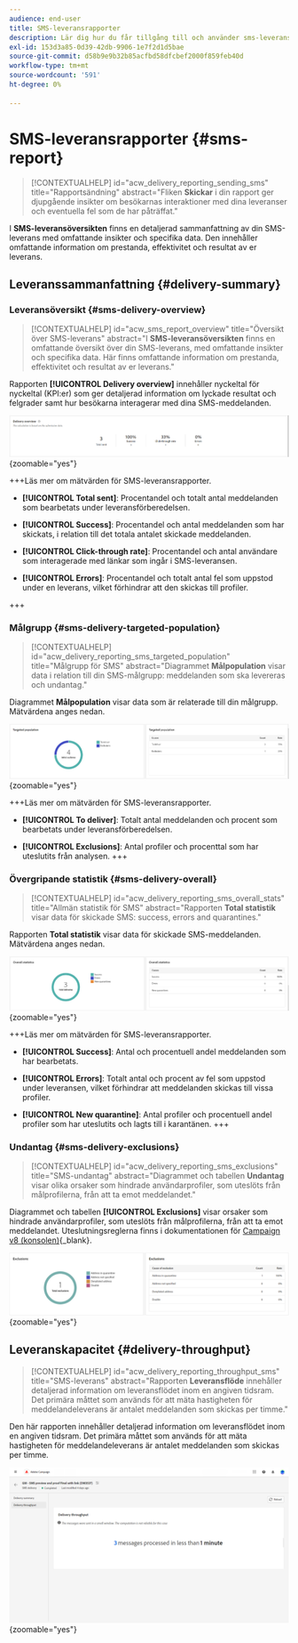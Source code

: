 ```yaml
---
audience: end-user
title: SMS-leveransrapporter
description: Lär dig hur du får tillgång till och använder sms-leveransrapporter
exl-id: 153d3a85-0d39-42db-9906-1e7f2d1d5bae
source-git-commit: d58b9e9b32b85acfbd58dfcbef2000f859feb40d
workflow-type: tm+mt
source-wordcount: '591'
ht-degree: 0%

---
```


# SMS-leveransrapporter {#sms-report}

>[!CONTEXTUALHELP]
>id="acw_delivery_reporting_sending_sms"
>title="Rapportsändning"
>abstract="Fliken **Skickar** i din rapport ger djupgående insikter om besökarnas interaktioner med dina leveranser och eventuella fel som de har påträffat."

I **SMS-leveransöversikten** finns en detaljerad sammanfattning av din SMS-leverans med omfattande insikter och specifika data. Den innehåller omfattande information om prestanda, effektivitet och resultat av er leverans.

## Leveranssammanfattning {#delivery-summary}

### Leveransöversikt {#sms-delivery-overview}

>[!CONTEXTUALHELP]
>id="acw_sms_report_overview"
>title="Översikt över SMS-leverans"
>abstract="I **SMS-leveransöversikten** finns en omfattande översikt över din SMS-leverans, med omfattande insikter och specifika data. Här finns omfattande information om prestanda, effektivitet och resultat av er leverans."

Rapporten **[!UICONTROL Delivery overview]** innehåller nyckeltal för nyckeltal (KPI:er) som ger detaljerad information om lyckade resultat och felgrader samt hur besökarna interagerar med dina SMS-meddelanden.

![Beskrivning: Bilden visar översiktsrapporten Leverans, som innehåller nyckeltal som antal lyckade försök, felfrekvens och besökares engagemang.](assets/reporting_sms_3.png){zoomable="yes"}

+++Läs mer om mätvärden för SMS-leveransrapporter.

* **[!UICONTROL Total sent]**: Procentandel och totalt antal meddelanden som bearbetats under leveransförberedelsen.

* **[!UICONTROL Success]**: Procentandel och antal meddelanden som har skickats, i relation till det totala antalet skickade meddelanden.

* **[!UICONTROL Click-through rate]**: Procentandel och antal användare som interagerade med länkar som ingår i SMS-leveransen.

* **[!UICONTROL Errors]**: Procentandel och totalt antal fel som uppstod under en leverans, vilket förhindrar att den skickas till profiler.

+++

### Målgrupp {#sms-delivery-targeted-population}

>[!CONTEXTUALHELP]
>id="acw_delivery_reporting_sms_targeted_population"
>title="Målgrupp för SMS"
>abstract="Diagrammet **Målpopulation** visar data i relation till din SMS-målgrupp: meddelanden som ska levereras och undantag."

Diagrammet **Målpopulation** visar data som är relaterade till din målgrupp. Mätvärdena anges nedan.

![Beskrivning: Bilden visar målpopulationsdiagrammet och måltabellen, som innehåller mått, t.ex. meddelanden att leverera och undantag.](assets/reporting_sms_4.png){zoomable="yes"}

+++Läs mer om mätvärden för SMS-leveransrapporter.

* **[!UICONTROL To deliver]**: Totalt antal meddelanden och procent som bearbetats under leveransförberedelsen.

* **[!UICONTROL Exclusions]**: Antal profiler och procenttal som har uteslutits från analysen.
+++

### Övergripande statistik {#sms-delivery-overall}

>[!CONTEXTUALHELP]
>id="acw_delivery_reporting_sms_overall_stats"
>title="Allmän statistik för SMS"
>abstract="Rapporten **Total statistik** visar data för skickade SMS: success, errors and quarantines."

Rapporten **Total statistik** visar data för skickade SMS-meddelanden. Mätvärdena anges nedan.

![Beskrivning: Bilden visar rapporten för övergripande statistik, som innehåller mått som antal lyckade försök, fel och karantän.](assets/reporting_sms_5.png){zoomable="yes"}

+++Läs mer om mätvärden för SMS-leveransrapporter.

* **[!UICONTROL Success]**: Antal och procentuell andel meddelanden som har bearbetats.

* **[!UICONTROL Errors]**: Totalt antal och procent av fel som uppstod under leveransen, vilket förhindrar att meddelanden skickas till vissa profiler.

* **[!UICONTROL New quarantine]**: Antal profiler och procentuell andel profiler som har uteslutits och lagts till i karantänen.
+++

### Undantag {#sms-delivery-exclusions}

>[!CONTEXTUALHELP]
>id="acw_delivery_reporting_sms_exclusions"
>title="SMS-undantag"
>abstract="Diagrammet och tabellen **Undantag** visar olika orsaker som hindrade användarprofiler, som uteslöts från målprofilerna, från att ta emot meddelandet."

Diagrammet och tabellen **[!UICONTROL Exclusions]** visar orsaker som hindrade användarprofiler, som uteslöts från målprofilerna, från att ta emot meddelandet. Uteslutningsreglerna finns i dokumentationen för [Campaign v8 (konsolen)](https://experienceleague.adobe.com/docs/campaign/campaign-v8/send/failures/delivery-failures.html?lang=sv-SE#sms-quarantines){_blank}.

![Beskrivning: Bilden visar diagrammet och tabellen Uteslutningar, där det anges varför användarprofiler inte kan ta emot meddelanden.](assets/reporting_sms_6.png){zoomable="yes"}

## Leveranskapacitet {#delivery-throughput}

>[!CONTEXTUALHELP]
>id="acw_delivery_reporting_throughput_sms"
>title="SMS-leverans"
>abstract="Rapporten **Leveransflöde** innehåller detaljerad information om leveransflödet inom en angiven tidsram. Det primära måttet som används för att mäta hastigheten för meddelandeleverans är antalet meddelanden som skickas per timme."

Den här rapporten innehåller detaljerad information om leveransflödet inom en angiven tidsram. Det primära måttet som används för att mäta hastigheten för meddelandeleverans är antalet meddelanden som skickas per timme.

![Beskrivning: Bilden visar rapporten Leveransdataflöde, som innehåller mått som antalet meddelanden som skickas per timme inom en angiven tidsram.](assets/reporting_sms_2.png){zoomable="yes"}